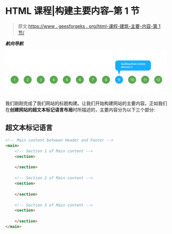 # HTML 课程|构建主要内容–第 1 节

> 原文:[https://www . geesforgeks . org/html-课程-建筑-主要-内容-第 1 节/](https://www.geeksforgeeks.org/html-course-building-main-content-section-1/)

***航向导航***

![](img/d07803fa2126ef8d19671e69a110465d.png)

我们刚刚完成了我们网站的标题构建。让我们开始构建网站的主要内容。正如我们在**创建网站的超文本标记语言布局**时所描述的，主要内容分为以下三个部分:

## 超文本标记语言

```html
<!-- Main content between Header and Footer -->
<main>
    <!-- Section 1 of Main content -->
    <section>

    </section>

    <!-- Section 2 of Main content -->
    <section>

    </section>

    <!-- Section 3 of Main content -->
    <section>

    </section>
</main>
```